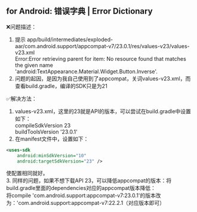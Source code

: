 ## for Android: 错误字典 | Error Dictionary

:x:问题描述：  
1. 提示 app/build/intermediates/exploded-aar/com.android.support/appcompat-v7/23.0.1/res/values-v23/values-v23.xml  
Error:Error retrieving parent for item: No resource found that matches the given name 'android:TextAppearance.Material.Widget.Button.Inverse'.  
2. 问题的起因，是因为我自己使用到了appcompat，关词values-v23.xml，而查看build.gradle，编译的SDK只是为21   

:white_check_mark:解决方法：    
1. values-v23.xml，这里的23就是API的版本，可以尝试在build.gradle中设置如下：  
compileSdkVersion 23  
buildToolsVersion '23.0.1'  
2. 在manifest文件中，设置如下：  
```xml
<uses-sdk
    android:minSdkVersion="10"
    android:targetSdkVersion="23" />
```
使配置相同就好。  
3. 同样的问题，如果不想下载API 23，可以降低appcompat的版本：将build.gradle里面的dependencies对应的appcompat版本降低：    
将compile 'com.android.support:appcompat-v7:23.0.1'的版本改为：'com.android.support:appcompat-v7:22.2.1（对应版本即可）   
